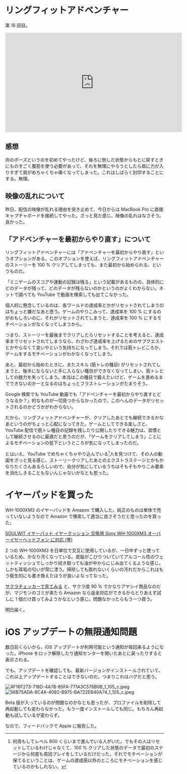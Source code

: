 # リングフィットアドベンチャー
第 16 回目。

<iframe width="560" height="315" src="https://www.youtube.com/embed/jRSLejj82pY" frameborder="0" allow="accelerometer; autoplay; clipboard-write; encrypted-media; gyroscope; picture-in-picture" allowfullscreen></iframe>

## 感想
舟のポーズというのを初めてやったけど、後ろに倒した状態からもとに戻すときにものすごく腹筋を使う必要があって、それを無理にやろうとしたら肩に力が入りすぎて肩がめちゃくちゃ痛くなってしまった。これはしばらく封印することにする。無理。

## 映像の乱れについて
昨日、配信の映像が乱れる理由を突き止めて、今日からは MacBook Pro に直接キャプチャボードを接続してやった。ざっと見た感じ、映像の乱れはなさそう。良かった。

## 「アドベンチャーを最初からやり直す」について
リングフィットアドベンチャーには「アドベンチャーを最初からやり直す」というオプションがある。このオプションを使えば、リングフィットアドベンチャーのストーリーを 100 % クリアしてしまっても、また最初から始められる、というものだ。

「ミニゲームのスコアや運動の記録は残る」という記載があるものの、具体的にどのデータが残って、どのデータが残らないのかというのがよくわからない。ネットで調べても YouTube で動画を検索しても出てこなかった。

個人的に懸念しているのは、各ワールドの達成率とかがリセットされてしまうのはちょっと嫌だなあと思う。ゲームのやりこみって、達成率を 100 % にするのがおもしろいのに、それがリセットされてしまうと、達成率を 100 % にするモチベーションがなくなってしまうから。

つまり、ストーリーを最後までクリアしたらリセットすることを考えると、達成率までリセットされてしまうなら、わざわざ達成率を上げるためのサブクエストとかやらなくて良いやという気持ちになってしまう。それでは筋トレどころか、ゲームをするモチベーションがわかなくなってしまう。

あと、最初から始めたときに、またスキル (筋トレの種目) がリセットされてしまうと、後半にならないと手に入らない種目ができなくなってしまい、筋トレとしての魅力を失ってしまう。本当はこの種目で鍛えたいけど、ゲームを進めるまでできないのかーとなるのはちょっとフラストレーションがたまりそう。

Google 検索でも YouTube 動画でも「アドベンチャーを最初からやり直すとどうなるか？」的なものが一切見つからなかったので、このへんのデータがリセットされるのかどうかがわからない。

だから、リングフィットアドベンチャーが、クリアしたあとでも継続できるかなあというのがちょっと心配になってきた。ゲームとしてできる楽しさと、YouTube 配信で筋トレ種目の記録を残したり公開したりできる魅力は、習慣として継続させるのに最適だと思うのだが、「ゲームをクリアしてしまう」ことによるモチベーションの低下というところが気になってしまったのだ。

とはいえ、YouTube でめちゃくちゃやり込んでいる[^1]人を見つけて、その人の動画をざっと見る感じ、ストーリークリアしたあとのエクストラステージとかもかなりたくさんあるらしいので、自分が気にしているうちはそもそもやりこみ要素を消化しきることもないんじゃないかなとも思った。

[^1]: 何周もしてレベル 800 くらいまで進んでいる人がいた。でもその人はリセットしているわけじゃなくて、100 % クリアした状態のデータで最初のステージから何度も周回プレイをしているだけだった。それでモチベーションが保てるということは、ゲームの達成感以外のところにモチベーションを感じているのかもしれない。

# イヤーパッドを買った
WH-1000XM3 のイヤーパッドを Amazon で購入した。純正のものは単体で売っていないようなので Amazon で検索して適当に良さそうだと思ったのを買った。

[SOULWIT イヤーパッド イヤークッション 交換用 Sony WH-1000XM3 オーバーイヤーヘッドフォン に対応 (黒)](https://www.amazon.co.jp/dp/B082B4WPNS)

2 つの WH-1000XM3 を日単位で交互に使用しているが、一日中ずっと使っているため、かなり汚くなっている。皮脂がこびりついていてアルコール性のウェットティッシュでしっかり拭き取っても油が中からにじみ出てくるような感じ。しかも耳垢の匂いが常に漂う。掃除しても取れないくらいの汚れだからこれはもう衛生的にも書き換えたほうが良いよなってなった。

[サクラチェッカーで見てみる](https://sakura-checker.jp/search/B082B4WPNS) と、サクラ度 90 % でかなりアヤシイ商品なのだが、マジモンのゴミが来たら Amazon なら返金対応ができるからとりあえず試しに 1 個だけ買ってみようかなという感じ。問題なかったらもう一つ買う。

明日届く。

# iOS アップデートの無限通知問題
数日前くらいから、iOS アップデートが利用可能という通知が毎回来るようになった。iPhone をロック解除したり通知センターを開いたあとに戻ったりすると表示される。

でも、アップデートを確認しても、最新バージョンがインストールされていて、これ以上アップデートすることはできないのだ。つまりこれはバグだと思う。

![4F16F273-718D-4A78-85FA-771A3C576B0B_1_105_c.jpeg](https://noraworld.github.io/box-bulbasaur/2020/10/d0cce7d0d199c041b0cec783b12ac104aa43fc2c4c5767b28f3acc5c4f91ed4d.jpeg)
![56B75ADA-8C4A-4092-B975-BA722EB40A74_1_105_c.jpeg](https://noraworld.github.io/box-bulbasaur/2020/10/732805476314768f918bf75fe3df25d8d8e4b223fc927b48c16d3f492f7e3dc8.jpeg)

Beta 版が入っているのが問題なのかなとも思ったが、プロファイルを削除して再起動しても変わらなかった。もう一度インストールしても同じ。もちろん再起動も試しているが変わらず。

なので、フィードバックで Apple に報告した。
